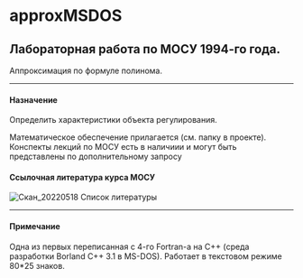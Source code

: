# approxMSDOS
Лабораторная работа по МОСУ 1994-го года.
----
Аппроксимация по формуле полинома.

----
#### Назначение
Определить характеристики объекта регулирования.

Математическое обеспечение прилагается (см. папку в проекте).
Конспекты лекций по МОСУ есть в наличиии и могут быть представлены по дополнительному запросу

#### Ссылочная литература курса МОСУ
![Скан_20220518 Список литературы](https://user-images.githubusercontent.com/104857185/169306945-beb12ac5-c95a-475a-80e4-7fd05b550bba.png)

----
#### Примечание
Одна из первых переписанная с 4-го Fortran-а на C++ (среда разработки Borland C++ 3.1 в MS-DOS).
Работает в текстовом режиме 80*25 знаков.
